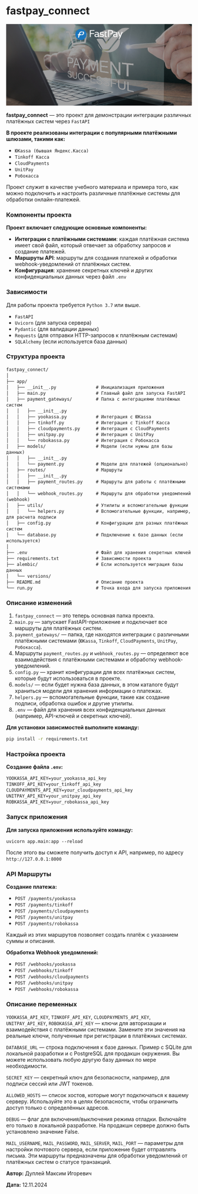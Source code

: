# fastpay_connect

![fastpay_connect](fastpay_connect.png)

**fastpay_connect** — это проект для демонстрации интеграции различных платёжных систем через `FastAPI`

**В проекте реализованы интеграции с популярными платёжными шлюзами, такими как:**

- `ЮKassa (бывшая Яндекс.Касса)`
- `Tinkoff Касса`
- `CloudPayments`
- `UnitPay`
- `Робокасса`

Проект служит в качестве учебного материала и примера того, как можно подключить и настроить различные платёжные системы для обработки онлайн-платежей.

### Компоненты проекта

**Проект включает следующие основные компоненты:**

- **Интеграции с платёжными системами**: каждая платёжная система имеет свой файл, который отвечает за обработку запросов и создание платежей.
- **Маршруты API**: маршруты для создания платежей и обработки webhook-уведомлений от платёжных систем.
- **Конфигурация**: хранение секретных ключей и других конфиденциальных данных через файл `.env`

### Зависимости

Для работы проекта требуется `Python 3.7` или выше.

- `FastAPI`
- `Uvicorn` (для запуска сервера)
- `Pydantic` (для валидации данных)
- `Requests` (для отправки HTTP-запросов к платёжным системам)
- `SQLAlchemy` (если используется база данных)

### Структура проекта

```
fastpay_connect/
│
├── app/
│   ├── __init__.py               # Инициализация приложения
│   ├── main.py                   # Главный файл для запуска FastAPI
│   ├── payment_gateways/         # Папка с интеграциями платёжных систем
│   │   ├── __init__.py
│   │   ├── yookassa.py           # Интеграция с ЮKassa
│   │   ├── tinkoff.py            # Интеграция с Tinkoff Касса
│   │   ├── cloudpayments.py      # Интеграция с CloudPayments
│   │   ├── unitpay.py            # Интеграция с UnitPay
│   │   └── robokassa.py          # Интеграция с Робокасса
│   ├── models/                   # Модели (если нужны для базы данных)
│   │   ├── __init__.py
│   │   └── payment.py            # Модели для платежей (опционально)
│   ├── routes/                   # Маршруты
│   │   ├── __init__.py
│   │   ├── payment_routes.py     # Маршруты для работы с платёжными системами
│   │   └── webhook_routes.py     # Маршруты для обработки уведомлений (webhook)
│   ├── utils/                    # Утилиты и вспомогательные функции
│   │   └── helpers.py            # Вспомогательные функции, например, для расчета подписи
│   ├── config.py                 # Конфигурации для разных платёжных систем
│   └── database.py               # Подключение к базе данных (если используется)
│
├── .env                          # Файл для хранения секретных ключей
├── requirements.txt              # Зависимости проекта
├── alembic/                      # Если используется миграция базы данных
│   └── versions/
├── README.md                     # Описание проекта
└── run.py                        # Точка входа для запуска приложения
```

### Описание изменений

1. `fastpay_connect` — это теперь основная папка проекта.
2. `main.py` — запускает FastAPI-приложение и подключает все маршруты для платёжных систем.
3. `payment_gateways/` — папка, где находятся интеграции с различными платёжными системами (`ЮKassa`, `Tinkoff`, `CloudPayments`, `UnitPay`, `Робокасса`).
4. Маршруты `payment_routes.py` и `webhook_routes.py` — определяют все взаимодействия с платёжными системами и обработку webhook-уведомлений.
5. `config.py` — хранит конфигурации для всех платёжных систем, которые будут использоваться в проекте.
6. `models/` — если будет нужна база данных, в этом каталоге будут храниться модели для хранения информации о платежах.
7. `helpers.py` — вспомогательные функции, такие как создание подписи, обработка ошибок и другие утилиты.
8. `.env` — файл для хранения всех конфиденциальных данных (например, API-ключей и секретных ключей).

**Для установки зависимостей выполните команду:**

```bash
pip install -r requirements.txt
```

### Настройка проекта

**Создание файла `.env`:**

```
YOOKASSA_API_KEY=your_yookassa_api_key
TINKOFF_API_KEY=your_tinkoff_api_key
CLOUDPAYMENTS_API_KEY=your_cloudpayments_api_key
UNITPAY_API_KEY=your_unitpay_api_key
ROBKASSA_API_KEY=your_robokassa_api_key
```

### Запуск приложения

**Для запуска приложения используйте команду:**

```
uvicorn app.main:app --reload
```

После этого вы сможете получить доступ к API, например, по адресу `http://127.0.0.1:8000`

### API Маршруты

**Создание платежа:**

- `POST /payments/yookassa`
- `POST /payments/tinkoff`
- `POST /payments/cloudpayments`
- `POST /payments/unitpay`
- `POST /payments/robokassa`

Каждый из этих маршрутов позволяет создать платёж с указанием суммы и описания.

**Обработка Webhook уведомлений:**

- `POST /webhooks/yookassa`
- `POST /webhooks/tinkoff`
- `POST /webhooks/cloudpayments`
- `POST /webhooks/unitpay`
- `POST /webhooks/robokassa`

### Описание переменных

`YOOKASSA_API_KEY`, `TINKOFF_API_KEY`, `CLOUDPAYMENTS_API_KEY`, `UNITPAY_API_KEY`, `ROBOKASSA_API_KEY` — ключи для авторизации и взаимодействия с платёжными системами. Замените эти значения на реальные ключи, полученные при регистрации в платёжных системах.

`DATABASE_URL` — строка подключения к базе данных. Пример с SQLite для локальной разработки и с PostgreSQL для продакшн окружения. Вы можете использовать любую другую базу данных по мере необходимости.

`SECRET_KEY` — секретный ключ для безопасности, например, для подписи сессий или JWT токенов.

`ALLOWED_HOSTS` — список хостов, которые могут подключаться к вашему серверу. Используйте это в целях безопасности, чтобы ограничить доступ только с определённых адресов.

`DEBUG` — флаг для включения/выключения режима отладки. Включайте его только в локальной разработке. На продакшн сервере должно быть установлено значение False.

`MAIL_USERNAME`, `MAIL_PASSWORD`, `MAIL_SERVER`, `MAIL_PORT` — параметры для настройки почтового сервера, если приложение будет отправлять письма.
Эти маршруты предназначены для обработки уведомлений от платёжных систем о статусе транзакций.

**Автор:** Дуплей Максим Игоревич

**Дата:** 12.11.2024

